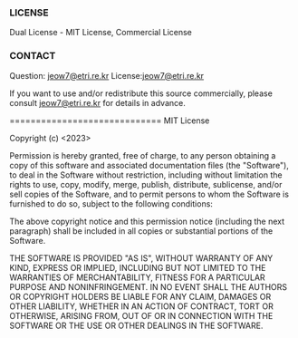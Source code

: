 ### LICENSE
Dual License - MIT License, Commercial License

### CONTACT
Question: jeow7@etri.re.kr
License:jeow7@etri.re.kr

If you want to use and/or redistribute this source commercially, please consult jeow7@etri.re.kr for details in advance.

=============================
MIT License

Copyright (c) <2023> <ETRI>

Permission is hereby granted, free of charge, to any person obtaining a copy of this software and associated documentation files (the "Software"), to deal in the Software without restriction, including without limitation the rights to use, copy, modify, merge, publish, distribute, sublicense, and/or sell copies of the Software, and to permit persons to whom the Software is furnished to do so, subject to the following conditions:

The above copyright notice and this permission notice (including the next paragraph) shall be included in all copies or substantial portions of the Software.

THE SOFTWARE IS PROVIDED "AS IS", WITHOUT WARRANTY OF ANY KIND, EXPRESS OR IMPLIED, INCLUDING BUT NOT LIMITED TO THE WARRANTIES OF MERCHANTABILITY, FITNESS FOR A PARTICULAR PURPOSE AND NONINFRINGEMENT. IN NO EVENT SHALL THE AUTHORS OR COPYRIGHT HOLDERS BE LIABLE FOR ANY CLAIM, DAMAGES OR OTHER LIABILITY, WHETHER IN AN ACTION OF CONTRACT, TORT OR OTHERWISE, ARISING FROM, OUT OF OR IN CONNECTION WITH THE SOFTWARE OR THE USE OR OTHER DEALINGS IN THE SOFTWARE.